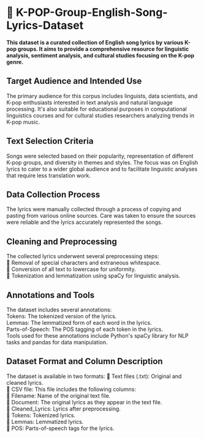 # 🎵 K-POP-Group-English-Song-Lyrics-Dataset

**This dataset is a curated collection of English song lyrics by various K-pop groups. It aims to provide a comprehensive resource for linguistic analysis, sentiment analysis, and cultural studies focusing on the K-pop genre.**

## Target Audience and Intended Use
The primary audience for this corpus includes linguists, data scientists, and K-pop enthusiasts interested in text analysis and natural language processing. It's also suitable for educational purposes in computational linguistics courses and for cultural studies researchers analyzing trends in K-pop music.

## Text Selection Criteria
Songs were selected based on their popularity, representation of different K-pop groups, and diversity in themes and styles. The focus was on English lyrics to cater to a wider global audience and to facilitate linguistic analyses that require less translation work.

## Data Collection Process
The lyrics were manually collected through a process of copying and pasting from various online sources. Care was taken to ensure the sources were reliable and the lyrics accurately represented the songs.

## Cleaning and Preprocessing
The collected lyrics underwent several preprocessing steps:  
🎵 Removal of special characters and extraneous whitespace.  
🎵 Conversion of all text to lowercase for uniformity.  
🎵 Tokenization and lemmatization using spaCy for linguistic analysis.  

## Annotations and Tools
The dataset includes several annotations:  
Tokens: The tokenized version of the lyrics.  
Lemmas: The lemmatized form of each word in the lyrics.  
Parts-of-Speech: The POS tagging of each token in the lyrics.  
Tools used for these annotations include Python's spaCy library for NLP tasks and pandas for data manipulation.  

## Dataset Format and Column Description
The dataset is available in two formats:
🎵 Text files (.txt): Original and cleaned lyrics.  
🎵 CSV file: This file includes the following columns:  
🎵 Filename: Name of the original text file.  
🎵 Document: The original lyrics as they appear in the text file.  
🎵 Cleaned_Lyrics: Lyrics after preprocessing.  
🎵 Tokens: Tokenized lyrics.  
🎵 Lemmas: Lemmatized lyrics.  
🎵 POS: Parts-of-speech tags for the lyrics.  


